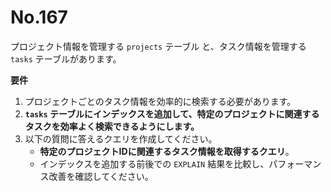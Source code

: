 # No.167

プロジェクト情報を管理する `projects` テーブル と、タスク情報を管理する `tasks` テーブルがあります。

**要件**

1. プロジェクトごとのタスク情報を効率的に検索する必要があります。
2. **`tasks` テーブルにインデックスを追加して、特定のプロジェクトに関連するタスクを効率よく検索できるようにします。**
3. 以下の質問に答えるクエリを作成してください。
   - **特定のプロジェクトIDに関連するタスク情報を取得するクエリ**。
   - インデックスを追加する前後での `EXPLAIN` 結果を比較し、パフォーマンス改善を確認してください。
